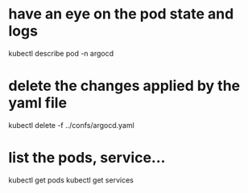 # have an eye on the pod state and logs
kubectl describe pod <pod-name> -n argocd

# delete the changes applied by the yaml file
kubectl delete -f ../confs/argocd.yaml

# list the pods, service...
kubectl get pods
kubectl get services